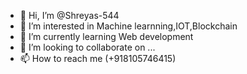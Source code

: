 - 👋 Hi, I’m @Shreyas-544
- 👀 I’m interested in Machine learnning,IOT,Blockchain
- 🌱 I’m currently learning Web development
- 💞️ I’m looking to collaborate on ...
- 📫 How to reach me (+918105746415)

<!---
Shreyas-544/Shreyas-544 is a ✨ special ✨ repository because its `README.md` (this file) appears on your GitHub profile.
You can click the Preview link to take a look at your changes.
--->
